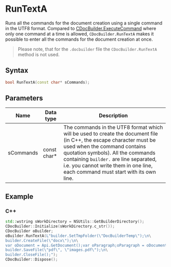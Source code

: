 # RunTextA

Runs all the commands for the document creation using a single command in the UTF8 format. Compared to [CDocBuilder.ExecuteCommand](./ExecuteCommand.md) where only one command at a time is allowed, `CDocBuilder.RunTextA` makes it possible to enter all the commands for the document creation at once.

> Please note, that for the `.docbuilder` file the `CDocBuilder.RunTextA` method is not used.

## Syntax

```cpp
bool RunTextA(const char* sCommands);
```

## Parameters

| **Name**  | **Data type** | **Description**                                                                                                                                                                                                                                                                                                       |
| --------- | ------------- | --------------------------------------------------------------------------------------------------------------------------------------------------------------------------------------------------------------------------------------------------------------------------------------------------------------------- |
| sCommands | const char*   | The commands in the UTF8 format which will be used to create the document file (in C++, the escape character must be used when the command contains quotation symbols). All the commands containing `builder.` are line separated, i.e. you cannot write them in one line, each command must start with its own line. |

## Example

### C++

```cpp
std::wstring sWorkDirectory = NSUtils::GetBuilderDirectory();
CDocBuilder::Initialize(sWorkDirectory.c_str());
CDocBuilder oBuilder;
oBuilder.RunTextA(L"builder.SetTmpFolder(\"DocBuilderTemp\");\n\
builder.CreateFile(\"docx\");\n\
var oDocument = Api.GetDocument();var oParagraph;oParagraph = oDocument.GetElement(0);oParagraph.SetJc(\"center\");oParagraph.AddText(\"Center\");\n\
builder.SaveFile(\"pdf\", \"images.pdf\");\n\
builder.CloseFile();");
CDocBuilder::Dispose();
```
